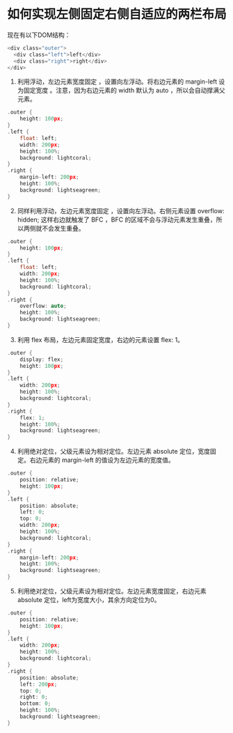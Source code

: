 # 如何实现左侧固定右侧自适应的两栏布局
现在有以下DOM结构：  
```c
<div class="outer">
  <div class="left">left</div>
  <div class="right">right</div>
</div>  
```
1. 利用浮动，左边元素宽度固定 ，设置向左浮动。将右边元素的 margin-left 设为固定宽度 。注意，因为右边元素的 width 默认为 auto ，所以会自动撑满父元素。  
```c
.outer {
    height: 100px;
}
.left {
    float: left;
    width: 200px;
    height: 100%;
    background: lightcoral;
}
.right {
    margin-left: 200px;
    height: 100%;
    background: lightseagreen;
}
```
2. 同样利用浮动，左边元素宽度固定 ，设置向左浮动。右侧元素设置 overflow: hidden; 这样右边就触发了 BFC ，BFC 的区域不会与浮动元素发生重叠，所以两侧就不会发生重叠。  
```c
.outer {
    height: 100px;
}
.left {
    float: left;
    width: 200px;
    height: 100%;
    background: lightcoral;
}
.right {
    overflow: auto;
    height: 100%;
    background: lightseagreen;
}
```
3. 利用 flex 布局，左边元素固定宽度，右边的元素设置 flex: 1。  
```c
.outer {
    display: flex;
    height: 100px;
}
.left {
    width: 200px;
    height: 100%;
    background: lightcoral;
}
.right {
    flex: 1;
    height: 100%;
    background: lightseagreen;
}
```
4. 利用绝对定位，父级元素设为相对定位。左边元素 absolute  定位，宽度固定。右边元素的 margin-left  的值设为左边元素的宽度值。  
```c
.outer {
    position: relative;
    height: 100px;
}
.left {
    position: absolute;
    left: 0;
    top: 0;
    width: 200px;
    height: 100%;
    background: lightcoral;
}
.right {
    margin-left: 200px;
    height: 100%;
    background: lightseagreen;
}
```
5. 利用绝对定位，父级元素设为相对定位。左边元素宽度固定，右边元素 absolute  定位，left为宽度大小，其余方向定位为0。  
```c
.outer {
    position: relative;
    height: 100px;
}
.left {
    width: 200px;
    height: 100%;
    background: lightcoral;
}
.right {
    position: absolute;
    left: 200px;
    top: 0;
    right: 0;
    bottom: 0;
    height: 100%;
    background: lightseagreen;
}
```
